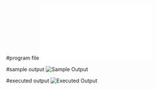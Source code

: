 #program file
![Program File](RoundRobin.py)

#sample output
![Sample Output](sample_output.png)

#executed output
![Executed Output](executed_output.png)
